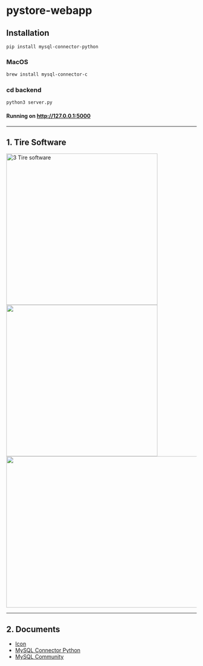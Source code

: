 # pystore-webapp
## Installation
```htlm
pip install mysql-connector-python
```
### MacOS
```html
brew install mysql-connector-c
```
### cd backend
```
python3 server.py
```
#### Running on http://127.0.0.1:5000
-------------
## 1. Tire Software
<img src="https://raw.githubusercontent.com/anvng/pystore-webapp/master/documents/Screenshot%202024-02-28%20at%2009.42.43.png" alt="3 Tire software" 
  style="height: 400px; width: 400px;"/>
<img src="https://raw.githubusercontent.com/anvng/pystore-webapp/master/documents/Screenshot%202024-02-28%20at%2010.41.12.png" 
  style="height: 400px; width: 400px;"/>
<img src="https://raw.githubusercontent.com/anvng/pystore-webapp/master/documents/Screenshot%202024-03-02%20at%2016.44.06.png"
  style="height: 400px; width: 800px;"/>

-------------

## 2. Documents
- [Icon](https://zavoloklom.github.io/material-design-iconic-font/icons.html)
- [MySQL Connector Python](https://dev.mysql.com/doc/connector-python/en/)
- [MySQL Community](https://dev.mysql.com/downloads/installer/)

